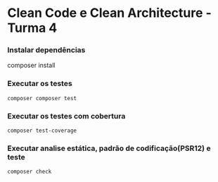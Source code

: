# Clean Code e Clean Architecture - Turma 4

### Instalar dependências
composer install

### Executar os testes
```
composer composer test
```

### Executar os testes com cobertura
```
composer test-coverage
```

### Executar analise estática, padrão de codificação(PSR12) e teste 
```
composer check
```